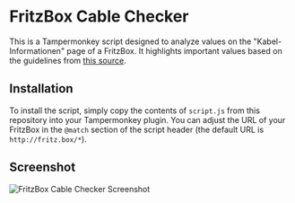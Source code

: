 # FritzBox Cable Checker

This is a Tampermonkey script designed to analyze values on the "Kabel-Informationen" page of a FritzBox. It highlights important values based on the guidelines from [this source](https://debiandev.de/wp-content/uploads/2021/02/Bild-4.png).

## Installation

To install the script, simply copy the contents of `script.js` from this repository into your Tampermonkey plugin. You can adjust the URL of your FritzBox in the `@match` section of the script header (the default URL is `http://fritz.box/*`).

## Screenshot

![FritzBox Cable Checker Screenshot](https://github.com/user-attachments/assets/f98d6b88-81e8-4c4f-bca3-a7539bdba167)